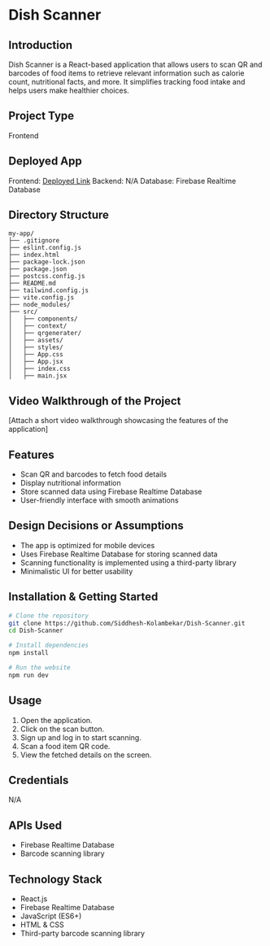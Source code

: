 # Dish Scanner

## Introduction
Dish Scanner is a React-based application that allows users to scan QR and barcodes of food items to retrieve relevant information such as calorie count, nutritional facts, and more. It simplifies tracking food intake and helps users make healthier choices.

## Project Type
Frontend

## Deployed App
Frontend: [Deployed Link](https://cool-creponne-5792ec.netlify.app/)
Backend: N/A
Database: Firebase Realtime Database

## Directory Structure
```
my-app/
├── .gitignore
├── eslint.config.js
├── index.html
├── package-lock.json
├── package.json
├── postcss.config.js
├── README.md
├── tailwind.config.js
├── vite.config.js
├── node_modules/
├── src/
│   ├── components/
│   ├── context/
│   ├── qrgenerater/
│   ├── assets/
│   ├── styles/
│   ├── App.css
│   ├── App.jsx
│   ├── index.css
│   ├── main.jsx
```

## Video Walkthrough of the Project
[Attach a short video walkthrough showcasing the features of the application]

## Features
- Scan QR and barcodes to fetch food details
- Display nutritional information
- Store scanned data using Firebase Realtime Database
- User-friendly interface with smooth animations

## Design Decisions or Assumptions
- The app is optimized for mobile devices
- Uses Firebase Realtime Database for storing scanned data
- Scanning functionality is implemented using a third-party library
- Minimalistic UI for better usability

## Installation & Getting Started
```bash
# Clone the repository
git clone https://github.com/Siddhesh-Kolambekar/Dish-Scanner.git
cd Dish-Scanner

# Install dependencies
npm install

# Run the website
npm run dev
```

## Usage
1. Open the application.
2. Click on the scan button.
3. Sign up and log in to start scanning.
4. Scan a food item QR code.
5. View the fetched details on the screen.

## Credentials
N/A

## APIs Used
- Firebase Realtime Database
- Barcode scanning library

## Technology Stack
- React.js
- Firebase Realtime Database
- JavaScript (ES6+)
- HTML & CSS
- Third-party barcode scanning library

